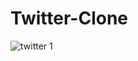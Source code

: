 # Twitter-Clone

![twitter 1](https://github.com/aliceakesson/Twitter-Clone/assets/91065258/209bc825-23a5-425f-987e-7f4a49b871e7)
